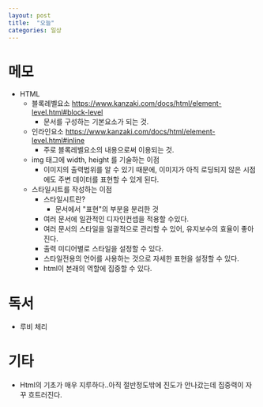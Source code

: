 ```yaml
---
layout: post
title:  "오늘"
categories: 일상
---
```


# 메모
- HTML
  - 블록레벨요소 https://www.kanzaki.com/docs/html/element-level.html#block-level
    - 문서를 구성하는 기본요소가 되는 것.
  - 인라인요소 https://www.kanzaki.com/docs/html/element-level.html#inline
    - 주로 블록레벨요소의 내용으로써 이용되는 것.
  - img 태그에 width, height 를 기술하는 이점
    - 이미지의 출력범위를 알 수 있기 때문에, 이미지가 아직 로딩되지 않은 시점에도 주변 데이터를 표현할 수 있게 된다.
  - 스타일시트를 작성하는 이점
    - 스타일시트란?
      - 문서에서 "표현"의 부분을 분리한 것
    - 여러 문서에 일관적인 디자인컨셉을 적용할 수있다.
    - 여러 문서의 스타일을 일괄적으로 관리할 수 있어, 유지보수의 효율이 좋아진다.
    - 출력 미디어별로 스타일을 설정할 수 있다.
    - 스타일전용의 언어를 사용하는 것으로 자세한 표현을 설정할 수 있다.
    - html이 본래의 역할에 집중할 수 있다.

# 독서
- 루비 체리

# 기타
- Html의 기초가 매우 지루하다..아직 절반정도밖에 진도가 안나갔는데 집중력이 자꾸 흐트러진다.